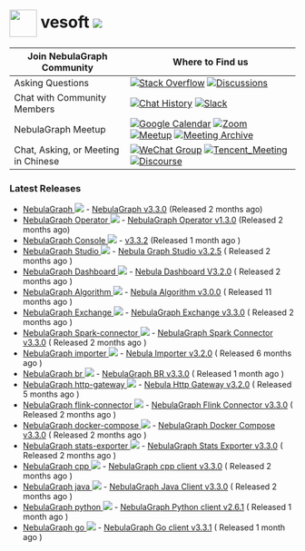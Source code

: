 # <img src=https://user-images.githubusercontent.com/1651790/211251729-b1057772-79c7-40bf-a4c7-73e02487f853.png width=48px align=center> vesoft  [![](https://shields.io/github/stars/vesoft-inc?style=social)](https://github.com/vesoft-inc/)

| Join NebulaGraph Community          | Where to Find us                                             |
| ----------------------------------- | ------------------------------------------------------------ |
| Asking Questions                    | [![Stack Overflow](https://img.shields.io/badge/Stack%20Overflow-nebula--graph-orange?style=for-the-badge&logo=stack-overflow&logoColor=white)](https://stackoverflow.com/questions/tagged/nebula-graph) [![Discussions](https://img.shields.io/badge/GitHub_Discussion-000000?style=for-the-badge&logo=github&logoColor=white)](https://github.com/vesoft-inc/nebula/discussions) |
| Chat with Community Members         | [![Chat History](https://img.shields.io/badge/Community%20Chat-000000?style=for-the-badge&logo=discord&logoColor=white)](https://community-chat.nebula-graph.io/) [![Slack](https://img.shields.io/badge/Slack-9F2B68?style=for-the-badge&logo=slack&logoColor=white)](https://join.slack.com/t/nebulagraph/shared_invite/zt-7ybejuqa-NCZBroh~PCh66d9kOQj45g) |
| NebulaGraph Meetup                  | [![Google Calendar](https://img.shields.io/badge/Calander-4285F4?style=for-the-badge&logo=google&logoColor=white)](https://calendar.google.com/calendar/u/0?cid=Z29mbGttamM3ZTVlZ2hpazI2cmNlNXVnZThAZ3JvdXAuY2FsZW5kYXIuZ29vZ2xlLmNvbQ)  [![Zoom](https://img.shields.io/badge/Zoom-2D8CFF?style=for-the-badge&logo=zoom&logoColor=white)](https://us02web.zoom.us/meeting/register/tZ0rcuypqDMvGdLuIm4VprTlx96wrEf062SH) [![Meetup](https://img.shields.io/badge/Meetup-FF0000?style=for-the-badge&logo=meetup&logoColor=white)](https://www.meetup.com/nebulagraph/events/) [![Meeting Archive](https://img.shields.io/badge/Meeting_Archive-808080?style=for-the-badge&logo=readthedocs&logoColor=white)](https://github.com/vesoft-inc/nebula-community/wiki) |
| Chat, Asking, or Meeting in Chinese | [![WeChat Group](https://img.shields.io/badge/WeChat_Group-000000?style=for-the-badge&logo=wechat)](https://wj.qq.com/s2/8321168/8e2f/) [![Tencent_Meeting](https://img.shields.io/badge/腾讯会议-2D8CFF?style=for-the-badge&logo=googlemeet&logoColor=white)](https://meeting.tencent.com/dm/F8NX1aRZ8PQv) [![Discourse](https://img.shields.io/badge/中文论坛-4285F4?style=for-the-badge&logo=discourse&logoColor=white)](https://discuss.nebula-graph.com.cn/) |

### Latest Releases
- [NebulaGraph ![](https://shields.io/github/stars/vesoft-inc/nebula?style=social)](https://github.com/vesoft-inc/nebula) - [NebulaGraph v3.3.0](https://github.com/vesoft-inc/nebula/releases/tag/v3.3.0) (Released 2 months ago)
- [NebulaGraph Operator ![](https://shields.io/github/stars/vesoft-inc/nebula-operator?style=social)](https://github.com/vesoft-inc/nebula-operator) -  [NebulaGraph Operator v1.3.0](https://github.com/vesoft-inc/nebula-operator/releases/tag/v1.3.0) (Released 2 months ago)
- [NebulaGraph Console  ![](https://shields.io/github/stars/vesoft-inc/nebula-console?style=social)](https://github.com/vesoft-inc/easeagent) -  [v3.3.2](https://github.com/vesoft-inc/nebula-console/releases/tag/v3.3.2) (Released 1 month ago )
- [NebulaGraph Studio  ![](https://shields.io/github/stars/vesoft-inc/nebula-studio?style=social)](https://github.com/vesoft-inc/easeprobe) -  [Nebula Graph Studio v3.2.5](https://github.com/vesoft-inc/nebula-studio/releases/tag/v3.2.5) ( Released 2 months ago )
- [NebulaGraph Dashboard  ![](https://shields.io/github/stars/vesoft-inc/nebula-dashboard?style=social)](https://github.com/vesoft-inc/easeprobe) -  [Nebula Dashboard V3.2.0](https://github.com/vesoft-inc/nebula-dashboard/releases/tag/v3.2.0) ( Released 2 months ago )
- [NebulaGraph Algorithm  ![](https://shields.io/github/stars/vesoft-inc/nebula-algorithm?style=social)](https://github.com/vesoft-inc/easeprobe) -  [Nebula Algorithm v3.0.0](https://github.com/vesoft-inc/nebula-algorithm/releases/tag/v3.0.0) ( Released 11 months ago )
- [NebulaGraph Exchange  ![](https://shields.io/github/stars/vesoft-inc/nebula-exchange?style=social)](https://github.com/vesoft-inc/easeprobe) -  [NebulaGraph Exchange v3.3.0](https://github.com/vesoft-inc/nebula-exchange/releases/tag/v3.3.0) ( Released 2 months ago )
- [NebulaGraph Spark-connector  ![](https://shields.io/github/stars/vesoft-inc/nebula-spark-connector?style=social)](https://github.com/vesoft-inc/easeprobe) -  [NebulaGraph Spark Connector v3.3.0](https://github.com/vesoft-inc/nebula-spark-connector/releases/tag/v3.3.0) ( Released 2 months ago )
- [NebulaGraph importer  ![](https://shields.io/github/stars/vesoft-inc/nebula-importer?style=social)](https://github.com/vesoft-inc/easeprobe) -  [Nebula Importer v3.2.0](https://github.com/vesoft-inc/nebula-importer/releases/tag/v3.2.0) ( Released 6 months ago )
- [NebulaGraph br  ![](https://shields.io/github/stars/vesoft-inc/nebula-br?style=social)](https://github.com/vesoft-inc/easeprobe) -  [NebulaGraph BR v3.3.0](https://github.com/vesoft-inc/nebula-br/releases/tag/v3.3.0) ( Released 1 month ago )
- [NebulaGraph http-gateway  ![](https://shields.io/github/stars/vesoft-inc/nebula-http-gateway?style=social)](https://github.com/vesoft-inc/easeprobe) -  [Nebula Http Gateway v3.2.0](https://github.com/vesoft-inc/nebula-http-gateway/releases/tag/v3.2.0) ( Released 5 months ago )
- [NebulaGraph flink-connector  ![](https://shields.io/github/stars/vesoft-inc/nebula-flink-connector?style=social)](https://github.com/vesoft-inc/easeprobe) -  [NebulaGraph Flink Connector v3.3.0](https://github.com/vesoft-inc/nebula-flink-connector/releases/tag/v3.3.0) ( Released 2 months ago )
- [NebulaGraph docker-compose  ![](https://shields.io/github/stars/vesoft-inc/nebula-docker-compose?style=social)](https://github.com/vesoft-inc/easeprobe) -  [NebulaGraph Docker Compose v3.3.0](https://github.com/vesoft-inc/nebula-docker-compose/releases/tag/v3.3.0) ( Released 2 months ago )
- [NebulaGraph stats-exporter  ![](https://shields.io/github/stars/vesoft-inc/nebula-stats-exporter?style=social)](https://github.com/vesoft-inc/easeprobe) -  [NebulaGraph Stats Exporter v3.3.0](https://github.com/vesoft-inc/nebula-stats-exporter/releases/tag/v3.3.0) ( Released 2 months ago )
- [NebulaGraph cpp  ![](https://shields.io/github/stars/vesoft-inc/nebula-cpp?style=social)](https://github.com/vesoft-inc/easeprobe) -  [NebulaGraph cpp client v3.3.0](https://github.com/vesoft-inc/nebula-cpp/releases/tag/v3.3.0) ( Released 2 months ago )
- [NebulaGraph java  ![](https://shields.io/github/stars/vesoft-inc/nebula-java?style=social)](https://github.com/vesoft-inc/easeprobe) -  [NebulaGraph Java Client v3.3.0](https://github.com/vesoft-inc/nebula-java/releases/tag/v3.3.0) ( Released 2 months ago )
- [NebulaGraph python  ![](https://shields.io/github/stars/vesoft-inc/nebula-python?style=social)](https://github.com/vesoft-inc/easeprobe) -  [NebulaGraph Python client v2.6.1](https://github.com/vesoft-inc/nebula-python/releases/tag/v2.6.1) ( Released 1 month ago )
- [NebulaGraph go  ![](https://shields.io/github/stars/vesoft-inc/nebula-go?style=social)](https://github.com/vesoft-inc/easeprobe) -  [NebulaGraph Go client v3.3.1](https://github.com/vesoft-inc/nebula-go/releases/tag/v3.3.1) ( Released 1 month ago )

